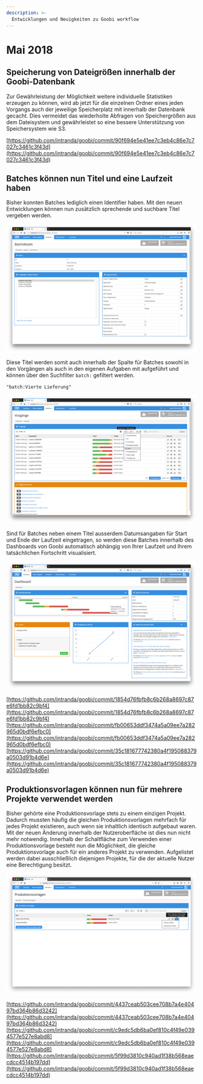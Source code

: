 ```yaml
---
description: >-
  Entwicklungen und Neuigkeiten zu Goobi workflow
---
```


# Mai 2018

## Speicherung von Dateigrößen innerhalb der Goobi-Datenbank

Zur Gewährleistung der Möglichkeit weitere individuelle Statistiken erzeugen zu können, wird ab jetzt für die einzelnen Ordner eines jeden Vorgangs auch der jeweilige Speicherplatz mit innerhalb der Datenbank gecacht. Dies vermeidet das wiederholte Abfragen von Speichergrößen aus dem Dateisystem und gewährleistet so eine bessere Unterstützung von Speichersystem wie S3.

[https://github.com/intranda/goobi/commit/90f694e5e41ee7c3eb4c86e7c7027c3461c3f43d](https://github.com/intranda/goobi/commit/90f694e5e41ee7c3eb4c86e7c7027c3461c3f43d)

## Batches können nun Titel und eine Laufzeit haben

Bisher konnten Batches lediglich einen Identifier haben. Mit den neuen Entwicklungen können nun zusätzlich sprechende und suchbare Titel vergeben werden.

![Batches mit zusätzlichen Eigenschaften](1805_batch_02.png)

Diese Titel werden somit auch innerhalb der Spalte für Batches sowohl in den Vorgängen als auch in den eigenen Aufgaben mit aufgeführt und können über den Suchfilter `batch:` gefiltert werden.

```text
"batch:Vierte Lieferung"
```

![Anzeige der Batch-Titel innerhalb der Vorgangsliste](1805_batch_01.png)

Sind für Batches neben einem Titel ausserdem Datumsangaben für Start und Ende der Laufzeit eingetragen, so werden diese Batches innerhalb des Dashboards von Goobi automatisch abhängig von Ihrer Laufzeit und Ihrem tatsächlichen Fortschritt visualisiert.

![Anzeige der Batches im Dashboard](1805_batch_03.png)

[https://github.com/intranda/goobi/commit/1854d76fbfb8c6b268a8697c87e6fd1bb82c9bf4](https://github.com/intranda/goobi/commit/1854d76fbfb8c6b268a8697c87e6fd1bb82c9bf4) [https://github.com/intranda/goobi/commit/fb00653ddf3474a5a09ee7a282965d0bdf6efbc0](https://github.com/intranda/goobi/commit/fb00653ddf3474a5a09ee7a282965d0bdf6efbc0) [https://github.com/intranda/goobi/commit/35c181677742380a4f195088379a0503d91b4d6e](https://github.com/intranda/goobi/commit/35c181677742380a4f195088379a0503d91b4d6e)

## Produktionsvorlagen können nun für mehrere Projekte verwendet werden

Bisher gehörte eine Produktionsvorlage stets zu einem einzigen Projekt. Dadurch mussten häufig die gleichen Produktionsvorlagen mehrfach für jedes Projekt existieren, auch wenn sie inhaltlich identisch aufgebaut waren. Mit der neuen Änderung innerhalb der Nutzeroberfläche ist dies nun nicht mehr notwendig. Innerhalb der Schaltfläche zum Verwenden einer Produktionsvorlage besteht nun die Möglichkeit, die gleiche Produktionsvorlage auch für ein anderes Projekt zu verwenden. Aufgelistet werden dabei ausschließlich diejenigen Projekte, für die der aktuelle Nutzer eine Berechtigung besitzt.

![Produktionsvorlage für andere Projekte nutzen](1805_workflow_project_de.png)

[https://github.com/intranda/goobi/commit/4437ceab503cee708b7a4e40497bd364b86d3242](https://github.com/intranda/goobi/commit/4437ceab503cee708b7a4e40497bd364b86d3242) [https://github.com/intranda/goobi/commit/c9edc5db6ba0ef810c4f49e0394577e527e8abd8](https://github.com/intranda/goobi/commit/c9edc5db6ba0ef810c4f49e0394577e527e8abd8) [https://github.com/intranda/goobi/commit/5f99d3810c940ad1f38b568eaecdcc4514b197dd](https://github.com/intranda/goobi/commit/5f99d3810c940ad1f38b568eaecdcc4514b197dd)